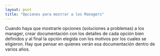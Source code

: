```yaml
---
layout: post
title: "Opciones para mostrar a los Managers"
---
```

Cuando haya que mostrarle opciones (soluciones a problemas) a los manager, crear documentación con los detalles de cada opción bien definidos y al final la opción elegida con los motivos por los cuales se eligieron. Hay que pensar en quienes verán esa documentación dentro de varios años.